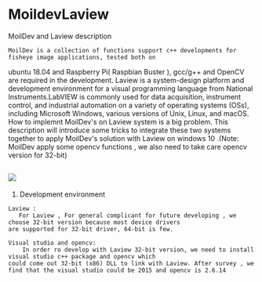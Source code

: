 MoildevLaview
============================================================================================================================

MoilDev and Laview description

    MoilDev is a collection of functions support c++ developments for fisheye image applications, tested both on 
ubuntu 18.04 and Raspberry Pi( Raspbian Buster ), gcc/g++ and OpenCV are required in the development. 
    Laview is a system-design platform and development environment for a visual programming language from National Instruments.LabVIEW is commonly used for data acquisition, instrument control, and industrial automation on a 
variety of operating systems (OSs), including Microsoft Windows, various versions of Unix, Linux, and macOS.
    How to implemnt MoilDev's on Laview system is a big problem. This description will introduce some tricks to 
integrate these two systems together to apply MoilDev's solution with Laview on windows 10 .(Note: MoilDev apply 
some opencv functions , we also need to take care opencv version for 32-bit)

![](https://user-images.githubusercontent.com/3524867/73999970-65850480-49a1-11ea-9e0b-6b88d1d49fb7.jpg)
-----------------------------------------------------------------------------------------------------------------------------
1. Development environment
```
Laview : 
   For Laview , For general complicant for future developing , we choose 32-bit version because most device drivers 
are supported for 32-bit driver, 64-bit is few. 
```
```
Visual studio and opencv:
    In order ro develop with Laview 32-bit version, we need to install visual studio c++ package and opencv which 
could come out 32-bit (x86) DLL to link with Laview. After survey , we find that the visual studio could be 2015 and opencv is 2.6.14
```
